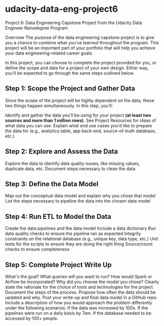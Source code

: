 # udacity-data-eng-project6
Project 6: Data Engineering Capstone Project from the Udacity Data Engineer Nanodegree Program

Overview
The purpose of the data engineering capstone project is to give you a chance to combine what you've learned throughout the program. This project will be an important part of your portfolio that will help you achieve your data engineering-related career goals.

In this project, you can choose to complete the project provided for you, or define the scope and data for a project of your own design. Either way, you'll be expected to go through the same steps outlined below.

## Step 1: Scope the Project and Gather Data
Since the scope of the project will be highly dependent on the data, these two things happen simultaneously. In this step, you’ll:

Identify and gather the data you'll be using for your project **(at least two sources and more than 1 million rows)**. See Project Resources for ideas of what data you can use.
Explain what end use cases you'd like to prepare the data for (e.g., analytics table, app back-end, source-of-truth database, etc.)

## Step 2: Explore and Assess the Data
Explore the data to identify data quality issues, like missing values, duplicate data, etc.
Document steps necessary to clean the data

## Step 3: Define the Data Model
Map out the conceptual data model and explain why you chose that model
List the steps necessary to pipeline the data into the chosen data model

## Step 4: Run ETL to Model the Data
Create the data pipelines and the data model
Include a data dictionary
Run data quality checks to ensure the pipeline ran as expected
Integrity constraints on the relational database (e.g., unique key, data type, etc.)
Unit tests for the scripts to ensure they are doing the right thing
Source/count checks to ensure completeness

## Step 5: Complete Project Write Up
What's the goal? What queries will you want to run? How would Spark or Airflow be incorporated? Why did you choose the model you chose?
Clearly state the rationale for the choice of tools and technologies for the project.
Document the steps of the process.
Propose how often the data should be updated and why.
Post your write-up and final data model in a GitHub repo.
Include a description of how you would approach the problem differently under the following scenarios:
If the data was increased by 100x.
If the pipelines were run on a daily basis by 7am.
If the database needed to be accessed by 100+ people.
